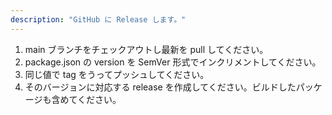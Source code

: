 ```yaml
---
description: "GitHub に Release します。"
---
```


1. main ブランチをチェックアウトし最新を pull してください。
2. package.json の version を SemVer 形式でインクリメントしてください。
3. 同じ値で tag をうってプッシュしてください。
4. そのバージョンに対応する release を作成してください。ビルドしたパッケージも含めてください。
